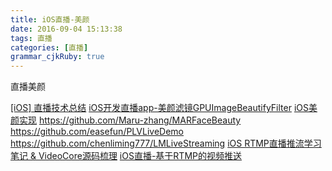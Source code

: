 ```yaml
---
title: iOS直播-美颜
date: 2016-09-04 15:13:38
tags: 直播
categories: [直播]
grammar_cjkRuby: true
---
```


直播美颜
<!--more-->
[[iOS] 直播技术总结](https://www.ctolib.com/LiveExplanation.html)
[iOS开发直播app-美颜滤镜GPUImageBeautifyFilter](http://www.jianshu.com/p/6bdb4cb50f14)
[iOS美颜实现](http://www.saberismywife.com/2016/10/26/iOS%E7%BE%8E%E9%A2%9C%E5%AE%9E%E7%8E%B0/)
https://github.com/Maru-zhang/MARFaceBeauty
https://github.com/easefun/PLVLiveDemo
https://github.com/chenliming777/LMLiveStreaming
[iOS RTMP直播推流学习笔记 & VideoCore源码梳理](http://blog.ypli.xyz/ios/ios-rtmpzhi-bo-tui-liu-xue-xi-bi-ji)
[iOS直播-基于RTMP的视频推送](http://www.jianshu.com/p/83da490c0f95)